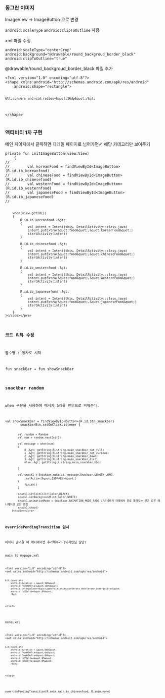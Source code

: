 <h3 id="동그란-이미지"><strong>동그란 이미지</strong></h3>
<p>ImageView → ImageButton 으로 변경 </p>
<p><code>android:scaleType</code> <code>android:clipToOutline</code> 사용</p>
<p>xml 파일 수정</p>
<pre><code class="language-xml">android:scaleType=&quot;centerCrop&quot;
android:background=&quot;@drawable/round_backgroud_border_black&quot;
android:clipToOutline=&quot;true&quot;</code></pre>
<p>@drawable/round_backgroud_border_black 파일 추가</p>
<pre><code class="language-xml">&lt;?xml version=&quot;1.0&quot; encoding=&quot;utf-8&quot;?&gt;
&lt;shape xmlns:android=&quot;http://schemas.android.com/apk/res/android&quot;
    android:shape=&quot;rectangle&quot;&gt;

    &lt;corners android:radius=&quot;16dp&quot;/&gt;
&lt;/shape&gt;</code></pre>
<h3 id="액티비티-1차-구현"><strong>액티비티 1차 구현</strong></h3>
<p>메인 페이지에서 클릭하면 디테일 페이지로 넘어가면서 해당 카테고리만 보여주기 </p>
<pre><code class="language-kotlin">private fun initImageButton(view:View)
    {
//
//        val koreanFood = findViewById&lt;ImageButton&gt;(R.id.ib_koreanfood)
//        val chineseFood = findViewById&lt;ImageButton&gt;(R.id.ib_chinesefood)
//        val westernFood = findViewById&lt;ImageButton&gt;(R.id.ib_westernfood)
//        val japaneseFood = findViewById&lt;ImageButton&gt;(R.id.ib_japanesefood)
//

        when(view.getId())
        {
            R.id.ib_koreanfood -&gt;
            {
                val intent = Intent(this, DetailActivity::class.java)
                intent.putExtra(&quot;food&quot;,&quot;koreanFood&quot;)
                startActivity(intent)
            }

            R.id.ib_chinesefood -&gt;
            {
                val intent = Intent(this, DetailActivity::class.java)
                intent.putExtra(&quot;food&quot;,&quot;chineseFood&quot;)
                startActivity(intent)
            }

            R.id.ib_westernfood -&gt;
            {
                val intent = Intent(this, DetailActivity::class.java)
                intent.putExtra(&quot;food&quot;,&quot;westernFood&quot;)
                startActivity(intent)
            }

            R.id.ib_japanesefood -&gt;
            {
                val intent = Intent(this, DetailActivity::class.java)
                intent.putExtra(&quot;food&quot;,&quot;japaneseFood&quot;)
                startActivity(intent)
            }
        }
    }</code></pre>
<h3 id="코드-리뷰-수정"><strong>코드 리뷰 수정</strong></h3>
<p>함수명 : 동사로 시작 </p>
<p>fun snackBar → fun showSnackBar </p>
<h3 id="snackbar-random"><strong>snackbar random</strong></h3>
<p>when 구문을 사용하여 메시지 5개를 랜덤으로 띄워준다. </p>
<pre><code class="language-kotlin">val showSnackBar = findViewById&lt;Button&gt;(R.id.btn_snackbar)
        snackbarBtn.setOnClickListener {

            val random = Random
            val num = random.nextInt(5)

            val message = when(num)
            {
                0 -&gt; getString(R.string.main_snackbar_not_full)
                1 -&gt; getString(R.string.main_snackbar_not_curious)
                2 -&gt; getString(R.string.main_snackbar_dawn)
                3 -&gt; getString(R.string.main_snackbar_diet)
                else -&gt; getString(R.string.main_snackbar_bbb)

            }

            val snack1 = Snackbar.make(it, message,Snackbar.LENGTH_LONG)
                .setAction(&quot;종료하세요~&quot;)
            {
                finish()
            }

            snack1.setTextColor(Color.BLACK)
            snack1.setBackgroundTint(Color.WHITE)
            snack1.animationMode = Snackbar.ANIMATION_MODE_FADE //스낵바가 아래에서 위로 올라오는 것과 같은 애니메이션 모드 변경
            snack1.show()
        }</code></pre>
<h3 id="overridependingtransition-임시">overridePendingTransition 임시</h3>
<p>페이지 넘어갈 때 애니메이션 추가해주기 (이지민님 담당)</p>
<p>main to mypage.xml</p>
<pre><code class="language-xml">&lt;?xml version=&quot;1.0&quot; encoding=&quot;utf-8&quot;?&gt;
&lt;set xmlns:android=&quot;http://schemas.android.com/apk/res/android&quot;&gt;

    &lt;translate
        android:duration = &quot;300&quot;
        android:fromXDelta=&quot;100%&quot;
        android:interpolator=&quot;@android:anim/accelerate_decelerate_interpolator&quot;
        android:toXDelta=&quot;0%&quot;
        /&gt;

&lt;/set&gt;</code></pre>
<p>none.xml</p>
<pre><code class="language-xml">&lt;?xml version=&quot;1.0&quot; encoding=&quot;utf-8&quot;?&gt;
&lt;set xmlns:android=&quot;http://schemas.android.com/apk/res/android&quot;&gt;

    &lt;translate
        android:duration = &quot;500&quot;
        android:fromXDelta=&quot;0%&quot;
        android:fromYDelta=&quot;0%&quot;
        android:toYDelta=&quot;0%&quot;
        android:toXDelta=&quot;0%&quot;
        /&gt;

&lt;/set&gt;</code></pre>
<pre><code class="language-kotlin">overridePendingTransition(R.anim.main_to_chinesefood, R.anim.none)</code></pre>